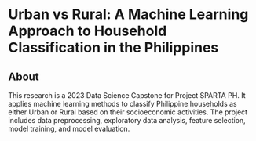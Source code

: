 # Urban vs Rural: A Machine Learning Approach to Household Classification in the Philippines
## About
This research is a 2023 Data Science Capstone for Project SPARTA PH. It applies machine learning methods to classify Philippine households as either Urban or Rural based on their socioeconomic activities. The project includes data preprocessing, exploratory data analysis, feature selection, model training, and model evaluation.

